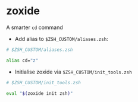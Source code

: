 # zoxide

A smarter `cd` command

- Add alias to `$ZSH_CUSTOM/aliases.zsh`:

```zsh
# $ZSH_CUSTOM/aliases.zsh

alias cd="z"
```

- Initialise zoxide via `$ZSH_CUSTOM/init_tools.zsh`

```zsh
# $ZSH_CUSTOM/init_tools.zsh

eval "$(zoxide init zsh)"
```
